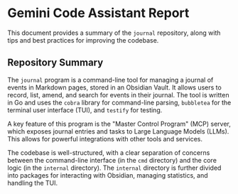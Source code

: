 # Gemini Code Assistant Report

This document provides a summary of the `journal` repository, along with tips and best practices for improving the codebase.

## Repository Summary

The `journal` program is a command-line tool for managing a journal of events in Markdown pages, stored in an Obsidian Vault. It allows users to record, list, amend, and search for events in their journal. The tool is written in Go and uses the `cobra` library for command-line parsing, `bubbletea` for the terminal user interface (TUI), and `testify` for testing.

A key feature of this program is the "Master Control Program" (MCP) server, which exposes journal entries and tasks to Large Language Models (LLMs). This allows for powerful integrations with other tools and services.

The codebase is well-structured, with a clear separation of concerns between the command-line interface (in the `cmd` directory) and the core logic (in the `internal` directory). The `internal` directory is further divided into packages for interacting with Obsidian, managing statistics, and handling the TUI.

